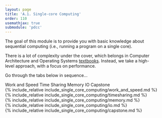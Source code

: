 ```yaml
---
layout: page
title: 'A.1. Single-core Computing'
order: 110
usemathjax: true
submodule: 'pdcc'
---
```


The goal of this module is to provide you with basic knowledge about sequential computing (i.e., running a program on a single core). 

There is a lot of complexity under the cover, which belongs in Computer Architecture 
and Operating Systems [textbooks](/textbooks). Instead, we take a high-level approach,
with a focus on performance.

Go through the tabs below in sequence...

<div class="ui pointing secondary menu">
  <a class="item" data-tab="work-and-speed">Work and Speed</a>
  <a class="item" data-tab="time-sharing">Time Sharing</a>
  <a class="item" data-tab="memory">Memory</a>
  <a class="item" data-tab="io">IO</a>
  <a class="item" data-tab="capstone">Capstone</a>
</div>

<div markdown="1" class="ui tab segment active" data-tab="work-and-speed" >
  {% include_relative include_single_core_computing/work_and_speed.md %}
</div>
<div markdown="1" class="ui tab segment" data-tab="time-sharing">
  {% include_relative include_single_core_computing/timesharing.md %}
</div>
<div markdown="1" class="ui tab segment" data-tab="memory">
  {% include_relative include_single_core_computing/memory.md %}
</div>

<div markdown="1" class="ui tab segment" data-tab="io">
  {% include_relative include_single_core_computing/io.md %}
</div>

<div markdown="1" class="ui tab segment" data-tab="capstone">
  {% include_relative include_single_core_computing/capstone.md %}
</div>
